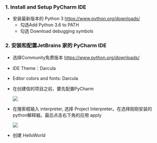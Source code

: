 ### 1. Install and Setup PyCharm IDE

- 安装最新版本的 Python 3  https://www.python.org/downloads/
  - 勾选Add Python 3.6 to PATH
  - 勾选 Download debugging symbols

### 2. 安装和配置JetBrains 家的 PyCharm IDE

- 选择Community免费版本 https://www.python.org/downloads/

- IDE Theme：Darcula

- Editor colors and fonts: Darcula

- 在创建信的项目之前，要先配置PyCharm

  ![](https://ws2.sinaimg.cn/large/006tKfTcly1fnh5m847h7j30xc0t2mzl.jpg)

- 在搜索框输入 interpreter, 选择 Project Interpreter。在选择刚刚安装的python解释器。最后点击右下角的应用 apply

  ![](https://ws1.sinaimg.cn/large/006tKfTcly1fnh5sx1lf7j31dm0fmq4o.jpg)

- 创建 HelloWorld

